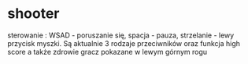 # shooter
sterowanie : WSAD - poruszanie się, spacja - pauza, strzelanie - lewy przycisk myszki. Są aktualnie 3 rodzaje przeciwników oraz funkcja high score a także zdrowie gracz pokazane w lewym górnym rogu
